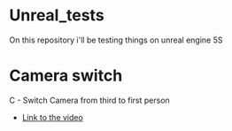 # Unreal_tests
On this repository i'll be testing things on unreal engine 5S

# Camera switch
C - Switch Camera from third to first person

- [Link to the video](/img/Camera%20Switch.mp4)
